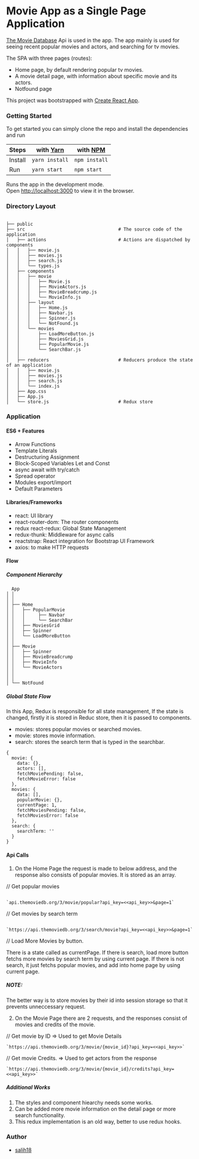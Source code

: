 # Movie App as a Single Page Application

[The Movie Database](https://developers.themoviedb.org/3) Api is used in the app. The app mainly is used for seeing recent popular movies and actors, and searching for tv movies.

The SPA with three pages (routes):

- Home page, by default rendering popular tv movies.
- A movie detail page, with information about specific movie and its actors.
- Notfound page

This project was bootstrapped with [Create React App](https://github.com/facebook/create-react-app).

### Getting Started

To get started you can simply clone the repo and install the dependencies and run

| Steps   | with [Yarn](https://yarnpkg.com/) | with [NPM](https://www.npmjs.com/) |
| ------- | --------------------------------- | ---------------------------------- |
| Install | `yarn install`                    | `npm install`                      |
| Run     | `yarn start`                      | `npm start`                        |

Runs the app in the development mode.<br />
Open [http://localhost:3000](http://localhost:3000) to view it in the browser.

### Directory Layout

```

├── public
├── src                                   # The source code of the application
│   ├── actions                           # Actions are dispatched by components
│   │   ├── movie.js
│   │   ├── movies.js
│   │   ├── search.js
│   │   └── types.js
│   ├── components
│   │   ├── movie
│   │   │   ├── Movie.js
│   │   │   ├── MovieActors.js
│   │   │   ├── MovieBreadcrump.js
│   │   │   └── MovieInfo.js
│   │   ├── layout
│   │   │   ├── Home.js
│   │   │   ├── Navbar.js
│   │   │   ├── Spinner.js
│   │   │   └── NotFound.js
│   │   └── movies
│   │       ├── LoadMoreButton.js
│   │       ├── MoviesGrid.js
│   │       ├── PopularMovie.js
│   │       └── SearchBar.js
│   │
│   ├── reducers                          # Reducers produce the state of an application
│   │   ├── movie.js
│   │   ├── movies.js
│   │   ├── search.js
│   │   └── index.js
│   ├── App.css
│   ├── App.js
│   └── store.js                          # Redux store

```

### Application

#### ES6 + Features

- Arrow Functions
- Template Literals
- Destructuring Assignment
- Block-Scoped Variables Let and Const
- async await with try/catch
- Spread operator
- Modules export/import
- Default Parameters

#### Libraries/Frameworks

- react: UI library
- react-router-dom: The router components
- redux react-redux: Global State Management
- redux-thunk: Middleware for async calls
- reactstrap: React integration for Bootstrap UI Framework
- axios: to make HTTP requests

#### Flow

##### Component Hierarchy

```
  App
│ │
│ │
│ ├── Home
│ │   ├── PopularMovie
│ │   │     ├── Navbar
│ │   │     └── SearchBar
│ │   ├── MoviesGrid
│ │   ├── Spinner
│ │   └── LoadMoreButton
│ │
│ ├── Movie
│ │   ├── Spinner
│ │   ├── MovieBreadcrump
│ │   ├── MovieInfo
│ │   └── MovieActors
│ │
│ │
│ └── NotFound

```

##### Global State Flow

In this App, Redux is responsible for all state management, If the state is changed, firstly it is stored in Reduc store, then it is passed to components.

- movies: stores popular movies or searched movies.
- movie: stores movie information.
- search: stores the search term that is typed in the searchbar.

```
{
  movie: {
    data: {},
    actors: [],
    fetchMoviePending: false,
    fetchMovieError: false
  },
  movies: {
    data: [],
    popularMovie: {},
    currentPage: 1,
    fetchMoviesPending: false,
    fetchMoviesError: false
  },
  search: {
    searchTerm: ''
  }
}

```

#### Api Calls

1. On the Home Page the request is made to below address, and the response also consists of popular
   movies. It is stored as an array.

// Get popular movies

```

`api.themoviedb.org/3/movie/popular?api_key=<<api_key>>&page=1`

```

// Get movies by search term

```

`https://api.themoviedb.org/3/search/movie?api_key=<<api_key>>&page=1`

```

// Load More Movies by button. 

There is a state called as currentPage. If there is search, load more button fetchs more movies by search term by using current page. If there is not search, it just fetchs popular movies, and add into home page by using current page.

##### NOTE:

The better way is to store movies by their id into session storage so that it prevents unneccessary request.

2. On the Movie Page there are 2 requests, and the responses consist of movies and credits of the movie. 

// Get movie by ID => Used to get Movie Details

```
`https://api.themoviedb.org/3/movie/{movie_id}?api_key=<<api_key>>`

```
// Get movie Credits. => Used to get actors from the response

```
`https://api.themoviedb.org/3/movie/{movie_id}/credits?api_key=<<api_key>>`

```

##### Additional Works
1. The styles and component hiearchy needs some works.
2. Can be added more movie information on the detail page or more search functionality.
3. This redux implementation is an old way, better to use redux hooks.

### Author

- [salih18](https://github.com/salih18)
